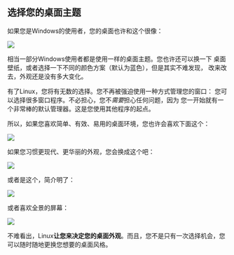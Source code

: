 <?php require("../../entete.php"); ?> <?php require("../../base.php"); ?> <?php require("../../fonctions.php"); ?>

<div id="corps">

<h2>选择您的桌面主题</h2>

<p>如果您是Windows的使用者，您的桌面也许和这个很像：</p>

<img src="Images/windows_vista.jpg" />

<p>相当一部分Windows使用者都是使用一样的桌面主题。您也许还可以换一下
桌面壁纸，或者选择一下不同的颜色方案（默认为蓝色），但是其实不难发现，
改来改去，外观还是没有多大变化。</p>

<p>有了Linux，您将有无数的选择。您不再被强迫使用一种方式管理您的窗口：
您可以选择很多窗口程序。不必担心，您不<i>需要</i>担心任何问题，因为
您一开始就有一个非常棒的默认管理器。这是您使用其他程序的起点。</p>

<p>所以，如果您喜欢简单、有效、易用的桌面环境，您也许会喜欢下面这个：</p>

<img src="Images/ubuntu.jpg"/>

<p>如果您习惯更现代、更华丽的外观，您会换成这个吧：</p>

<img src="Images/kde.png" />

<p>或者是这个，简介明了：</p>

<img src="Images/xfce.jpg" />

<p>或者喜欢全景的屏幕：</p>

<img src="Images/wm.jpg" />

<p>不难看出，Linux<b>让您来决定您的桌面外观</b>。而且，您不是只有一次选择机会，您可以随时随地更换您想要的桌面风格。</p>

</div>


